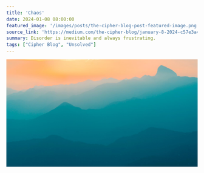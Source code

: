 ```yaml
---
title: 'Chaos'
date: 2024-01-08 08:00:00
featured_image: '/images/posts/the-cipher-blog-post-featured-image.png'
source_link: 'https://medium.com/the-cipher-blog/january-8-2024-c57e3a4e225a'
summary: Disorder is inevitable and always frustrating.
tags: ["Cipher Blog", "Unsolved"]
---
```


![](/images/demo/demo-landscape.jpg)